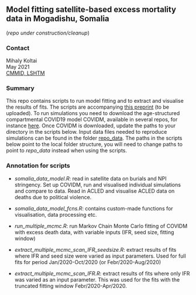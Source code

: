 ## Model fitting satellite-based excess mortality data in Mogadishu, Somalia

(*repo under construction/cleanup*)

### Contact

Mihaly Koltai  
May 2021  
[CMMID, LSHTM](https://www.lshtm.ac.uk/aboutus/people/koltai.mihaly)

### Summary

This repo contains scripts to run model fitting and to extract and visualise the results of fits. The scripts are accompanying [this preprint](https://www.medrxiv.org/) (to be uploaded).
To run simulations you need to download the age-structured compartmental COVID19 model COVIDM, available in several repos, for instance [here](https://github.com/nicholasdavies/newcovid/tree/master/covidm_for_fitting). Once COVIDM is downloaded, update the paths to your directory in the scripts below.
Input data files needed to reproduce simulations can be found in the folder [repo_data](https://github.com/mbkoltai/covid_lmic_model/tree/master/repo_data). The paths in the scripts below point to the local folder structure, you will need to change paths to point to *repo_data* instead when using the scripts.

### Annotation for scripts

-  *somalia_data_model.R*: read in satellite data on burials and NPI stringency. Set up COVIDM, run and visualised individual simulations and compare to data. Read in ACLED and visualise ACLED data on deaths due to political violence. 

- *somalia_data_model_fcns.R*: contains custom-made functions for visualisation, data processing etc.

- *run_multiple_mcmc.R*: run Markov Chain Monte Carlo fitting of COVIDM with excess death data, with variable inputs (IFR, seed size, fitting window)

- *extract_multiple_mcmc_scan_IFR_seedsize.R*: extract results of fits where IFR and seed size were varied as input parameters. Used for full fits for period Jan/2020-Oct/2020 (or Febr/2020-Aug/2020)

- *extract_multiple_mcmc_scan_IFR.R*: extract results of fits where only IFR was varied as an input parameter. This was used for the fits with the truncated fitting window Febr/2020-Apr/2020.